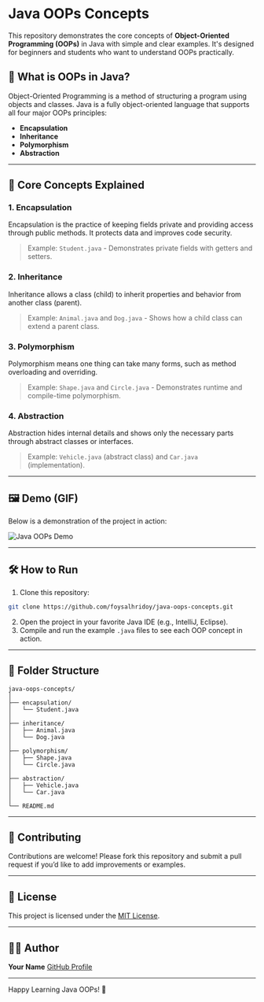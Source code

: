 # Java OOPs Concepts

This repository demonstrates the core concepts of **Object-Oriented Programming (OOPs)** in Java with simple and clear examples. It's designed for beginners and students who want to understand OOPs practically.

## 📘 What is OOPs in Java?

Object-Oriented Programming is a method of structuring a program using objects and classes. Java is a fully object-oriented language that supports all four major OOPs principles:

* **Encapsulation**
* **Inheritance**
* **Polymorphism**
* **Abstraction**

---

## 🧱 Core Concepts Explained

### 1. Encapsulation

Encapsulation is the practice of keeping fields private and providing access through public methods. It protects data and improves code security.

> Example: `Student.java` - Demonstrates private fields with getters and setters.

### 2. Inheritance

Inheritance allows a class (child) to inherit properties and behavior from another class (parent).

> Example: `Animal.java` and `Dog.java` - Shows how a child class can extend a parent class.

### 3. Polymorphism

Polymorphism means one thing can take many forms, such as method overloading and overriding.

> Example: `Shape.java` and `Circle.java` - Demonstrates runtime and compile-time polymorphism.

### 4. Abstraction

Abstraction hides internal details and shows only the necessary parts through abstract classes or interfaces.

> Example: `Vehicle.java` (abstract class) and `Car.java` (implementation).

---

## 🖼️ Demo (GIF)

Below is a demonstration of the project in action:

![Java OOPs Demo](https://media1.giphy.com/media/v1.Y2lkPTc5MGI3NjExMm9lMWlybGg4eXVhcWY2azBlM293bjgxcGJsZ29yeHU2czNzcjYwbCZlcD12MV9pbnRlcm5hbF9naWZfYnlfaWQmY3Q9Zw/0eIgxkeDtLSbWLkOAc/giphy.gif)

---

## 🛠️ How to Run

1. Clone this repository:

```bash
git clone https://github.com/foysalhridoy/java-oops-concepts.git
```

2. Open the project in your favorite Java IDE (e.g., IntelliJ, Eclipse).
3. Compile and run the example `.java` files to see each OOP concept in action.

---

## 📁 Folder Structure

```
java-oops-concepts/
│
├── encapsulation/
│   └── Student.java
│
├── inheritance/
│   ├── Animal.java
│   └── Dog.java
│
├── polymorphism/
│   ├── Shape.java
│   └── Circle.java
│
├── abstraction/
│   ├── Vehicle.java
│   └── Car.java
│
└── README.md
```

---

## 🤝 Contributing

Contributions are welcome! Please fork this repository and submit a pull request if you’d like to add improvements or examples.

---

## 📄 License

This project is licensed under the [MIT License](LICENSE).

---

## 👨‍💻 Author

**Your Name**
[GitHub Profile](https://github.com/foysalhridoy)

---

Happy Learning Java OOPs! 🚀
